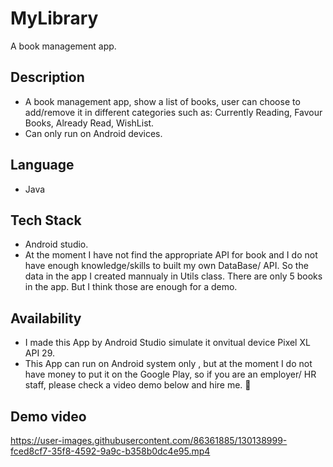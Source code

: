 # MyLibrary
A book management app.

## Description
 * A book management app, show a list of books, user can choose to add/remove it in different categories such as: Currently Reading, Favour Books, Already Read, WishList.
 * Can only run on Android devices.
## Language
 * Java
## Tech Stack
 * Android studio.
 * At the moment I have not find the appropriate API for book and I do not have enough knowledge/skills to built my own DataBase/ API. So the data in the app I created mannualy in Utils class. There are only 5 books in the app. But I think those are enough for a demo.
## Availability
 * I made this App by Android Studio simulate it onvitual device Pixel XL API 29.   
 * This App can run on Android system only , but at the moment I do not have money to put it on the Google Play, so if you are an employer/ HR staff, please check a video demo below and hire me. :pleading_face: 
## Demo video


https://user-images.githubusercontent.com/86361885/130138999-fced8cf7-35f8-4592-9a9c-b358b0dc4e95.mp4

